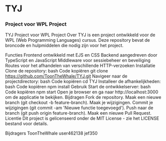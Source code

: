 # TYJ

### Project voor WPL Project
TYJ
Project voor WPL Project
Over
TYJ is een project ontwikkeld voor de WPL (Web Programming Languages) cursus. Deze repository bevat de broncode en hulpmiddelen die nodig zijn voor het project.

Functies
Frontend ontwikkeld met EJS en CSS
Backend aangedreven door TypeScript en JavaScript
Middleware voor sessiebeheer en beveiliging
Routes voor het afhandelen van verschillende HTTP-verzoeken
Installatie
Clone de repository:
bash
Code kopiëren
git clone https://github.com/ToonTheWhale/TYJ.git
Navigeer naar de projectdirectory:
bash
Code kopiëren
cd TYJ
Installeer de afhankelijkheden:
bash
Code kopiëren
npm install
Gebruik
Start de ontwikkelserver:
bash
Code kopiëren
npm start
Open je browser en ga naar http://localhost:3000 om de applicatie te bekijken.
Bijdragen
Fork de repository.
Maak een nieuwe branch (git checkout -b feature-branch).
Maak je wijzigingen.
Commit je wijzigingen (git commit -am 'Nieuwe functie toegevoegd').
Push naar de branch (git push origin feature-branch).
Maak een nieuwe Pull Request.
Licentie
Dit project is gelicenseerd onder de MIT License - zie het LICENSE bestand voor details.

Bijdragers
ToonTheWhale
user462138
jef350
